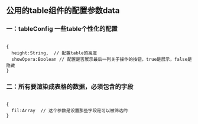 ## 公用的table组件的配置参数data

### 一：tableConfig 一些table个性化的配置

``` vue

{
  height:String,  // 配置table的高度
  showOpera:Boolean // 配置是否展示最后一列关于操作的按钮，true是展示，false是隐藏
}

```

### 二：所有要渲染成表格的数据，必须包含的字段

``` vue

{
  fil:Array  // 这个参数是设置那些字段是可以被筛选的
}

```
